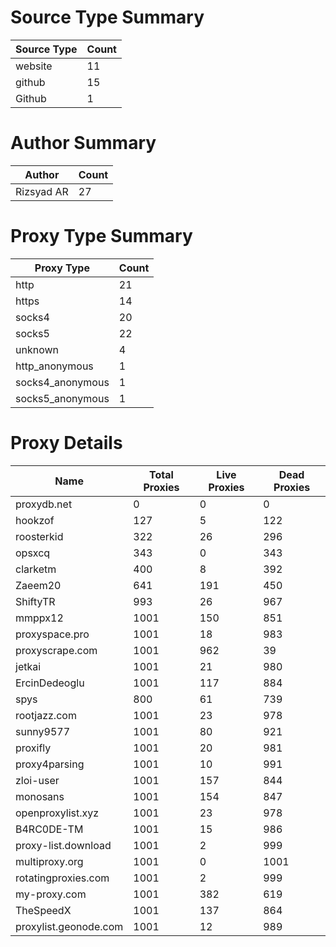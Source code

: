 # Source Type Summary

| Source Type | Count |
|-------------|-------|
| website | 11 |
| github | 15 |
| Github | 1 |


# Author Summary

| Author | Count |
|--------|-------|
| Rizsyad AR | 27 |


# Proxy Type Summary

| Proxy Type | Count |
|------------|-------|
| http | 21 |
| https | 14 |
| socks4 | 20 |
| socks5 | 22 |
| unknown | 4 |
| http_anonymous | 1 |
| socks4_anonymous | 1 |
| socks5_anonymous | 1 |


# Proxy Details

| Name | Total Proxies | Live Proxies | Dead Proxies |
|------|---------------|--------------|---------------|
| proxydb.net | 0 | 0 | 0 |
| hookzof | 127 | 5 | 122 |
| roosterkid | 322 | 26 | 296 |
| opsxcq | 343 | 0 | 343 |
| clarketm | 400 | 8 | 392 |
| Zaeem20 | 641 | 191 | 450 |
| ShiftyTR | 993 | 26 | 967 |
| mmppx12 | 1001 | 150 | 851 |
| proxyspace.pro | 1001 | 18 | 983 |
| proxyscrape.com | 1001 | 962 | 39 |
| jetkai | 1001 | 21 | 980 |
| ErcinDedeoglu | 1001 | 117 | 884 |
| spys | 800 | 61 | 739 |
| rootjazz.com | 1001 | 23 | 978 |
| sunny9577 | 1001 | 80 | 921 |
| proxifly | 1001 | 20 | 981 |
| proxy4parsing | 1001 | 10 | 991 |
| zloi-user | 1001 | 157 | 844 |
| monosans | 1001 | 154 | 847 |
| openproxylist.xyz | 1001 | 23 | 978 |
| B4RC0DE-TM | 1001 | 15 | 986 |
| proxy-list.download | 1001 | 2 | 999 |
| multiproxy.org | 1001 | 0 | 1001 |
| rotatingproxies.com | 1001 | 2 | 999 |
| my-proxy.com | 1001 | 382 | 619 |
| TheSpeedX | 1001 | 137 | 864 |
| proxylist.geonode.com | 1001 | 12 | 989 |
